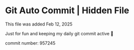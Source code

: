 # Git Auto Commit | Hidden File

This file was added Feb 12, 2025

Just for fun and keeping my daily git commit active 🤪

commit number: 957245
